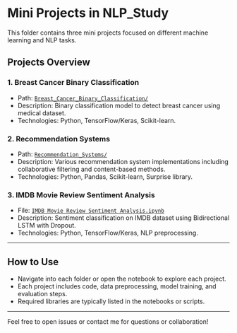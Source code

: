 # Mini Projects in NLP_Study

This folder contains three mini projects focused on different machine learning and NLP tasks.

## Projects Overview

### 1. Breast Cancer Binary Classification
- Path: [`Breast_Cancer_Binary_Classification/`](./Breast_Cancer_Binary_Classification)
- Description: Binary classification model to detect breast cancer using medical dataset.
- Technologies: Python, TensorFlow/Keras, Scikit-learn.

### 2. Recommendation Systems
- Path: [`Recommendation_Systems/`](./Recommendation_Systems)
- Description: Various recommendation system implementations including collaborative filtering and content-based methods.
- Technologies: Python, Pandas, Scikit-learn, Surprise library.

### 3. IMDB Movie Review Sentiment Analysis
- File: [`IMDB Movie Review Sentiment Analysis.ipynb`](./IMDB%20Movie%20Review%20Sentiment%20Analysis.ipynb)
- Description: Sentiment classification on IMDB dataset using Bidirectional LSTM with Dropout.
- Technologies: Python, TensorFlow/Keras, NLP preprocessing.

---

## How to Use

- Navigate into each folder or open the notebook to explore each project.
- Each project includes code, data preprocessing, model training, and evaluation steps.
- Required libraries are typically listed in the notebooks or scripts.


---

Feel free to open issues or contact me for questions or collaboration!
